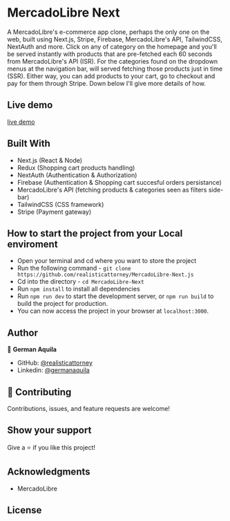 # MercadoLibre Next

A MercadoLibre's e-commerce app clone, perhaps the only one on the web, built using Next.js, Stripe, Firebase, MercadoLibre's API, TailwindCSS, NextAuth and more. Click on any of category on the homepage and you'll be served instantly with products that are pre-fetched each 60 seconds from MercadoLibre's API (ISR). For the categories found on the dropdown menus at the navigation bar, will served fetching those products just in time (SSR). Either way, you can add products to your cart, go to checkout and pay for them through Stripe. Down below I'll give more details of how.

## Live demo

[live demo](https://mercado-libre-next-js.vercel.app/)

## Built With

- Next.js (React & Node)
- Redux (Shopping cart products handling)
- NextAuth (Authentication & Authorization)
- Firebase (Authentication & Shopping cart succesful orders persistance)
- MercadoLibre's API (fetching products & categories seen as filters side-bar)
- TailwindCSS (CSS framework)
- Stripe (Payment gateway)

## How to start the project from your Local enviroment

- Open your terminal and cd where you want to store the project
- Run the following command - `git clone https://github.com/realisticattorney/MercadoLibre-Next.js`
- Cd into the directory - `cd MercadoLibre-Next`
- Run `npm install` to install all dependencies
- Run `npm run dev` to start the development server, or `npm run build` to build the project for production.
- You can now access the project in your browser at `localhost:3000`.

## Author

👤 **German Aquila**

- GitHub: [@realisticattorney](https://github.com/realisticattorney)
- Linkedin: [@germanaquila](https://www.linkedin.com/in/germanaquila/)

## 🤝 Contributing

Contributions, issues, and feature requests are welcome!

## Show your support

Give a ⭐️ if you like this project!

## Acknowledgments
- MercadoLibre

## License


